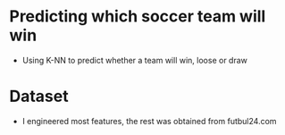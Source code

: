 # Predicting which soccer team will win
* Using K-NN to predict whether a team will win, loose or draw 

# Dataset
* I engineered most features, the rest was obtained from futbul24.com
